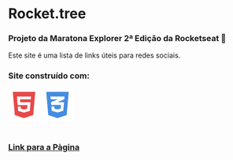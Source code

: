 # Rocket.tree

### Projeto da Maratona Explorer 2ª Edição da Rocketseat 🚀
Este site é uma lista de links úteis para redes sociais.

### Site construído com:
<div>
<img src="https://github.com/luca-merighi/luca-merighi/blob/main/GHIcons/html.png?raw=true">
<img src="https://github.com/luca-merighi/luca-merighi/blob/main/GHIcons/css.png?raw=true">
</div>
<br/>

### [Link para a Pàgina]( "Rocket.tree")
